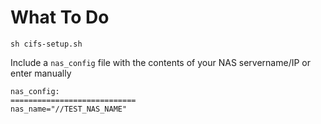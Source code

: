 # What To Do

`sh cifs-setup.sh`

Include a `nas_config` file with the contents of your NAS servername/IP or enter manually

```
nas_config:
============================
nas_name="//TEST_NAS_NAME"
```
